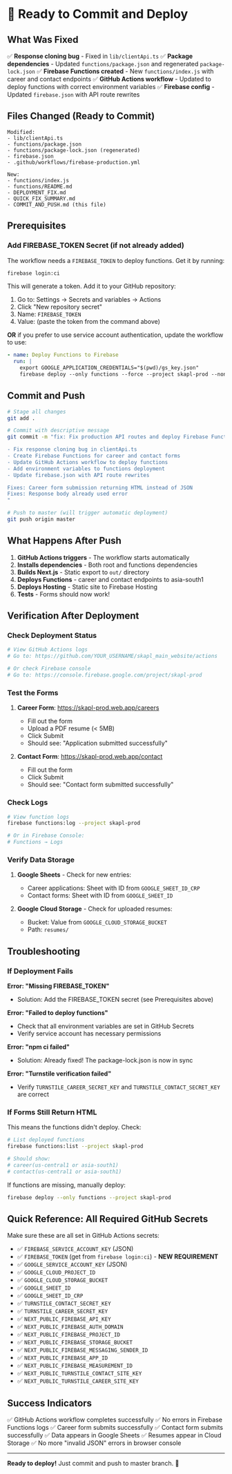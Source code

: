 # 🚀 Ready to Commit and Deploy

## What Was Fixed

✅ **Response cloning bug** - Fixed in `lib/clientApi.ts`
✅ **Package dependencies** - Updated `functions/package.json` and regenerated `package-lock.json`
✅ **Firebase Functions created** - New `functions/index.js` with career and contact endpoints
✅ **GitHub Actions workflow** - Updated to deploy functions with correct environment variables
✅ **Firebase config** - Updated `firebase.json` with API route rewrites

## Files Changed (Ready to Commit)

```
Modified:
- lib/clientApi.ts
- functions/package.json
- functions/package-lock.json (regenerated)
- firebase.json
- .github/workflows/firebase-production.yml

New:
- functions/index.js
- functions/README.md
- DEPLOYMENT_FIX.md
- QUICK_FIX_SUMMARY.md
- COMMIT_AND_PUSH.md (this file)
```

## Prerequisites

### Add FIREBASE_TOKEN Secret (if not already added)

The workflow needs a `FIREBASE_TOKEN` to deploy functions. Get it by running:

```bash
firebase login:ci
```

This will generate a token. Add it to your GitHub repository:
1. Go to: Settings → Secrets and variables → Actions
2. Click "New repository secret"
3. Name: `FIREBASE_TOKEN`
4. Value: (paste the token from the command above)

**OR** if you prefer to use service account authentication, update the workflow to use:
```yaml
- name: Deploy Functions to Firebase
  run: |
    export GOOGLE_APPLICATION_CREDENTIALS="$(pwd)/gs_key.json"
    firebase deploy --only functions --force --project skapl-prod --non-interactive
```

## Commit and Push

```bash
# Stage all changes
git add .

# Commit with descriptive message
git commit -m "fix: Fix production API routes and deploy Firebase Functions

- Fix response cloning bug in clientApi.ts
- Create Firebase Functions for career and contact forms
- Update GitHub Actions workflow to deploy functions
- Add environment variables to functions deployment
- Update firebase.json with API route rewrites

Fixes: Career form submission returning HTML instead of JSON
Fixes: Response body already used error
"

# Push to master (will trigger automatic deployment)
git push origin master
```

## What Happens After Push

1. **GitHub Actions triggers** - The workflow starts automatically
2. **Installs dependencies** - Both root and functions dependencies
3. **Builds Next.js** - Static export to `out/` directory
4. **Deploys Functions** - career and contact endpoints to asia-south1
5. **Deploys Hosting** - Static site to Firebase Hosting
6. **Tests** - Forms should now work!

## Verification After Deployment

### Check Deployment Status
```bash
# View GitHub Actions logs
# Go to: https://github.com/YOUR_USERNAME/skapl_main_website/actions

# Or check Firebase console
# Go to: https://console.firebase.google.com/project/skapl-prod
```

### Test the Forms

1. **Career Form**: https://skapl-prod.web.app/careers
   - Fill out the form
   - Upload a PDF resume (< 5MB)
   - Click Submit
   - Should see: "Application submitted successfully"

2. **Contact Form**: https://skapl-prod.web.app/contact
   - Fill out the form
   - Click Submit
   - Should see: "Contact form submitted successfully"

### Check Logs
```bash
# View function logs
firebase functions:log --project skapl-prod

# Or in Firebase Console:
# Functions → Logs
```

### Verify Data Storage

1. **Google Sheets** - Check for new entries:
   - Career applications: Sheet with ID from `GOOGLE_SHEET_ID_CRP`
   - Contact forms: Sheet with ID from `GOOGLE_SHEET_ID`

2. **Google Cloud Storage** - Check for uploaded resumes:
   - Bucket: Value from `GOOGLE_CLOUD_STORAGE_BUCKET`
   - Path: `resumes/`

## Troubleshooting

### If Deployment Fails

**Error: "Missing FIREBASE_TOKEN"**
- Solution: Add the FIREBASE_TOKEN secret (see Prerequisites above)

**Error: "Failed to deploy functions"**
- Check that all environment variables are set in GitHub Secrets
- Verify service account has necessary permissions

**Error: "npm ci failed"**
- Solution: Already fixed! The package-lock.json is now in sync

**Error: "Turnstile verification failed"**
- Verify `TURNSTILE_CAREER_SECRET_KEY` and `TURNSTILE_CONTACT_SECRET_KEY` are correct

### If Forms Still Return HTML

This means the functions didn't deploy. Check:
```bash
# List deployed functions
firebase functions:list --project skapl-prod

# Should show:
# career(us-central1 or asia-south1)
# contact(us-central1 or asia-south1)
```

If functions are missing, manually deploy:
```bash
firebase deploy --only functions --project skapl-prod
```

## Quick Reference: All Required GitHub Secrets

Make sure these are all set in GitHub Actions secrets:

- ✅ `FIREBASE_SERVICE_ACCOUNT_KEY` (JSON)
- ✅ `FIREBASE_TOKEN` (get from `firebase login:ci`) - **NEW REQUIREMENT**
- ✅ `GOOGLE_SERVICE_ACCOUNT_KEY` (JSON)
- ✅ `GOOGLE_CLOUD_PROJECT_ID`
- ✅ `GOOGLE_CLOUD_STORAGE_BUCKET`
- ✅ `GOOGLE_SHEET_ID`
- ✅ `GOOGLE_SHEET_ID_CRP`
- ✅ `TURNSTILE_CONTACT_SECRET_KEY`
- ✅ `TURNSTILE_CAREER_SECRET_KEY`
- ✅ `NEXT_PUBLIC_FIREBASE_API_KEY`
- ✅ `NEXT_PUBLIC_FIREBASE_AUTH_DOMAIN`
- ✅ `NEXT_PUBLIC_FIREBASE_PROJECT_ID`
- ✅ `NEXT_PUBLIC_FIREBASE_STORAGE_BUCKET`
- ✅ `NEXT_PUBLIC_FIREBASE_MESSAGING_SENDER_ID`
- ✅ `NEXT_PUBLIC_FIREBASE_APP_ID`
- ✅ `NEXT_PUBLIC_FIREBASE_MEASUREMENT_ID`
- ✅ `NEXT_PUBLIC_TURNSTILE_CONTACT_SITE_KEY`
- ✅ `NEXT_PUBLIC_TURNSTILE_CAREER_SITE_KEY`

## Success Indicators

✅ GitHub Actions workflow completes successfully
✅ No errors in Firebase Functions logs
✅ Career form submits successfully
✅ Contact form submits successfully
✅ Data appears in Google Sheets
✅ Resumes appear in Cloud Storage
✅ No more "invalid JSON" errors in browser console

---

**Ready to deploy!** Just commit and push to master branch. 🚀

